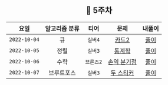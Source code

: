 <div align="center">
  
  ## 📅 5주차

| 요일 | 알고리즘 분류 | 티어  | 문제| 내풀이 |
| :---: | :---: | :---: | :---: | :---:|
|`2022-10-04`| 큐 | `실버4` | [카드2](https://www.acmicpc.net/problem/2164) | [풀이](https://github.com/jangwon3828/Algorithm_Competition-Study/blob/woohyeon/5%EC%A3%BC%EC%B0%A8/5%EC%A3%BC%EC%B0%A8_%EC%9A%B0%ED%98%84/%EC%B9%B4%EB%93%9C2_2164) |
|`2022-10-05`| 정렬 | `실버3` | [통계학](https://www.acmicpc.net/problem/2108) | [풀이](https://github.com/jangwon3828/Algorithm_Competition-Study/blob/woohyeon/5%EC%A3%BC%EC%B0%A8/5%EC%A3%BC%EC%B0%A8_%EC%9A%B0%ED%98%84/%ED%86%B5%EA%B3%84%ED%95%99.java) |
|`2022-10-06`| 수학 | `브론즈2` | [손익 분기점](https://www.acmicpc.net/problem/1712) | [풀이](https://github.com/jangwon3828/Algorithm_Competition-Study/blob/woohyeon/5%EC%A3%BC%EC%B0%A8/5%EC%A3%BC%EC%B0%A8_%EC%9A%B0%ED%98%84/%EC%86%90%EC%9D%B5%20%EB%B6%84%EA%B8%B0%EC%A0%90.java) |
|`2022-10-07`| 브루트포스 | `실버3` | [두 스티커](https://www.acmicpc.net/problem/16937) | [풀이](https://github.com/jangwon3828/Algorithm_Competition-Study/blob/woohyeon/5%EC%A3%BC%EC%B0%A8/5%EC%A3%BC%EC%B0%A8_%EC%9A%B0%ED%98%84/%EB%91%90%20%EC%8A%A4%ED%8B%B0%EC%BB%A4.java) |
</div>

